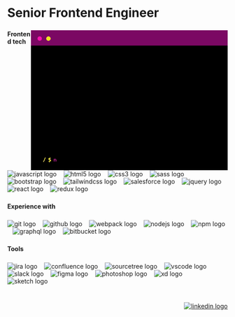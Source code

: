 <h1 align="left">Senior Frontend Engineer</h1>

###


<img align="right" height="320" src="/terminal_animated_profile.gif" />
</picture>

###

<h4 align="left">Frontend tech</h4>

###

<div align="left">
  <img src="https://skillicons.dev/icons?i=js" height="30" alt="javascript logo" />
  &nbsp;&nbsp;
  <img src="https://cdn.simpleicons.org/html5/E34F26" height="30" alt="html5 logo" />
  &nbsp;&nbsp;
  <img src="https://cdn.simpleicons.org/css3/1572B6" height="30" alt="css3 logo" />
  &nbsp;&nbsp;
  <img src="https://cdn.jsdelivr.net/gh/devicons/devicon/icons/sass/sass-original.svg" height="30" alt="sass logo" />
  &nbsp;&nbsp;
  <img src="https://skillicons.dev/icons?i=bootstrap" height="30" alt="bootstrap logo" />
  &nbsp;&nbsp;
  <img src="https://cdn.simpleicons.org/tailwindcss/06B6D4" height="30" alt="tailwindcss logo" />
  &nbsp;&nbsp;
  <img src="https://cdn.jsdelivr.net/gh/devicons/devicon/icons/salesforce/salesforce-original.svg" height="30"
    alt="salesforce logo" />
  &nbsp;&nbsp;
  <img src="https://skillicons.dev/icons?i=jquery" height="30" alt="jquery logo" />
  &nbsp;&nbsp;
  <img src="https://cdn.jsdelivr.net/gh/devicons/devicon/icons/react/react-original.svg" height="30" alt="react logo" />
  &nbsp;&nbsp;
  <img src="https://cdn.simpleicons.org/redux/764ABC" height="30" alt="redux logo" />

</div>

###

<h4 align="left">Experience with</h4>

###

<div align="left">
  <img src="https://cdn.jsdelivr.net/gh/devicons/devicon/icons/git/git-original.svg" height="30" alt="git logo" />
  &nbsp;&nbsp;
  <img src="https://skillicons.dev/icons?i=github" height="30" alt="github logo" />
  &nbsp;&nbsp;
  <img src="https://cdn.jsdelivr.net/gh/devicons/devicon/icons/webpack/webpack-original.svg" height="30" alt="webpack logo" />
  &nbsp;&nbsp;
  <img src="https://cdn.jsdelivr.net/gh/devicons/devicon/icons/nodejs/nodejs-original.svg" height="30" alt="nodejs logo" />
  &nbsp;&nbsp;
  <img src="https://cdn.jsdelivr.net/gh/devicons/devicon/icons/npm/npm-original-wordmark.svg" height="30" alt="npm logo" />
  &nbsp;&nbsp;
  <img src="https://cdn.jsdelivr.net/gh/devicons/devicon/icons/graphql/graphql-plain.svg" height="30" alt="graphql logo" />
  &nbsp;&nbsp;
  <img src="https://cdn.jsdelivr.net/gh/devicons/devicon/icons/bitbucket/bitbucket-original.svg" height="30" alt="bitbucket logo" />
</div>

###

<h4 align="left">Tools</h4>

###

<div align="left">
  <img src="https://cdn.jsdelivr.net/gh/devicons/devicon/icons/jira/jira-original.svg" height="30" alt="jira logo" />
  &nbsp;&nbsp;
  <img src="https://cdn.jsdelivr.net/gh/devicons/devicon/icons/confluence/confluence-original.svg" height="30" alt="confluence logo" />
  &nbsp;&nbsp;
  <img src="https://cdn.jsdelivr.net/gh/devicons/devicon/icons/sourcetree/sourcetree-original.svg" height="30" alt="sourcetree logo" />
  &nbsp;&nbsp;
  <img src="https://cdn.jsdelivr.net/gh/devicons/devicon/icons/vscode/vscode-original.svg" height="30" alt="vscode logo" />
  &nbsp;&nbsp;
  <img src="https://cdn.jsdelivr.net/gh/devicons/devicon/icons/slack/slack-original.svg" height="30" alt="slack logo" />
  &nbsp;&nbsp;
  <img src="https://cdn.jsdelivr.net/gh/devicons/devicon/icons/figma/figma-original.svg" height="30" alt="figma logo" />
  &nbsp;&nbsp;
  <img src="https://cdn.simpleicons.org/adobephotoshop/31A8FF" height="30" alt="photoshop logo" />
  &nbsp;&nbsp;
  <img src="https://skillicons.dev/icons?i=xd" height="30" alt="xd logo" />
  &nbsp;&nbsp;
  <img src="https://cdn.jsdelivr.net/gh/devicons/devicon/icons/sketch/sketch-original.svg" height="30" alt="sketch logo" />
</div>

###

<br clear="both">

<div align="right">
  <a href="https://www.linkedin.com/in/fleps/" target="_blank">
    <img
      src="https://img.shields.io/static/v1?message=LinkedIn&logo=linkedin&label=&color=0077B5&logoColor=white&labelColor=&style=for-the-badge"
      height="30" alt="linkedin logo" />
  </a>
</div>

###
